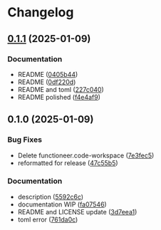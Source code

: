 # Changelog

## [0.1.1](https://github.com/qthedoc/functioneer/compare/v0.1.0...v0.1.1) (2025-01-09)


### Documentation

* README ([0405b44](https://github.com/qthedoc/functioneer/commit/0405b446b36603d59137ca56b131833bd6705b67))
* README ([0df220d](https://github.com/qthedoc/functioneer/commit/0df220de6264a437033b4043cf5c75206ee7356a))
* README and toml ([227c040](https://github.com/qthedoc/functioneer/commit/227c0403cc2fcd2d3353589983bf35c41455248d))
* README polished ([f4e4af9](https://github.com/qthedoc/functioneer/commit/f4e4af93d2fa6d82f9a7a5358e24d20fcce8fe1f))

## 0.1.0 (2025-01-09)


### Bug Fixes

* Delete functioneer.code-workspace ([7e3fec5](https://github.com/qthedoc/functioneer/commit/7e3fec564889d7fb1b6f869ac50a90f4cb662c4d))
* reformatted for release ([47c55b5](https://github.com/qthedoc/functioneer/commit/47c55b52f920d62bd37b8303836ec3ff32967e0d))


### Documentation

* description ([5592c6c](https://github.com/qthedoc/functioneer/commit/5592c6c0801a2be8b5dca05ba5419cb2384796d5))
* documentation WIP ([fa07546](https://github.com/qthedoc/functioneer/commit/fa07546e6714e5501784da1555b732ff5a002f24))
* README and LICENSE update ([3d7eea1](https://github.com/qthedoc/functioneer/commit/3d7eea17ef469c25d059b5014c32bf1a75485907))
* toml error ([761da0c](https://github.com/qthedoc/functioneer/commit/761da0ca4ad394f7130dd41cfeaba5ae7b6536cf))
